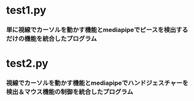 # test1.py
### 単に視線でカーソルを動かす機能とmediapipeでピースを検出するだけの機能を統合したプログラム

# test2.py
### 視線でカーソルを動かす機能とmediapipeでハンドジェスチャーを検出＆マウス機能の制御を統合したプログラム
